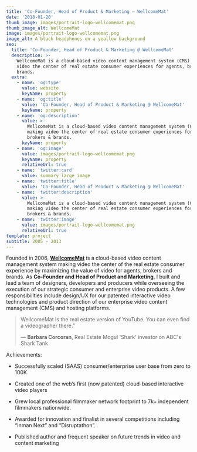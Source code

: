 ```yaml
---
title: 'Co-Founder, Head of Product & Marketing — WellcomeMat'
date: '2018-01-20'
thumb_image: images/portrait-logo-wellcomemat.png
thumb_image_alt: WellcomeMat
image: images/portrait-logo-wellcomemat.png
image_alt: A black headphones on a yeallow background
seo:
  title: 'Co-Founder, Head of Product & Marketing @ WellcomeMat'
  description: >-
    WellcomeMat is a cloud-based video content management system (CMS) making
    video the center of real estate consumer experiences for agents, brokers &
    brands.
  extra:
    - name: 'og:type'
      value: website
      keyName: property
    - name: 'og:title'
      value: 'Co-Founder, Head of Product & Marketing @ WellcomeMat'
      keyName: property
    - name: 'og:description'
      value: >-
        WellcomeMat is a cloud-based video content management system (CMS)
        making video the center of real estate consumer experiences for agents,
        brokers & brands.
      keyName: property
    - name: 'og:image'
      value: images/portrait-logo-wellcomemat.png
      keyName: property
      relativeUrl: true
    - name: 'twitter:card'
      value: summary_large_image
    - name: 'twitter:title'
      value: 'Co-Founder, Head of Product & Marketing @ WellcomeMat'
    - name: 'twitter:description'
      value: >-
        WellcomeMat is a cloud-based video content management system (CMS)
        making video the center of real estate consumer experiences for agents,
        brokers & brands.
    - name: 'twitter:image'
      value: images/portrait-logo-wellcomemat.png
      relativeUrl: true
template: project
subtitle: 2005 - 2013
---
```

Founded in 2006, [**WellcomeMat**](https://www.wellcomemat.com/) is a cloud-based video content management system making video the center of the real estate consumer experience by maximizing the value of video for agents, brokers and brands. As **Co-Founder and Head of Product and Marketing**, I built and lead a team of designers, developers and producers while overseeing the execution of our strategic consumer and enterprise video products. A few responsibilities include design/UX for our patented interactive video technologies and product direction of our enterprise video content management (CMS) and hosting platforms.

> WellcomeMat is the real estate version of YouTube. You can even find a videographer there.”
>
> — **Barbara Corcoran**, Real Estate Mogul 'Shark' investor on ABC's Shark Tank

Achievements:

*   Successfully scaled (SAAS) consumer/enterprise user base from zero to 100K

<!---->

*   Created one of the web’s first (now patented) cloud-based interactive video players

<!---->

*   Grew local professional filmmaker network footprint to 7k+ independent filmmakers nationwide.

<!---->

*   Awarded for innovation and finalist in several competitions including “Inman Next” and “Disruptathon”.

<!---->

*   Published author and frequent speaker on future trends in video and content marketing
